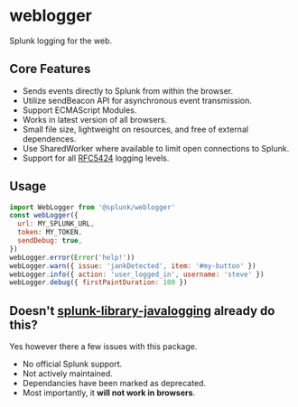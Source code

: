 # weblogger

Splunk logging for the web.

## Core Features
* Sends events directly to Splunk from within the browser.
* Utilize sendBeacon API for asynchronous event transmission.
* Support ECMAScript Modules.
* Works in latest version of all browsers.
* Small file size, lightweight on resources, and free of external dependences.
* Use SharedWorker where available to limit open connections to Splunk.
* Support for all [RFC5424](https://tools.ietf.org/html/rfc5424) logging levels.

## Usage

```js
import WebLogger from '@splunk/weblogger'
const webLogger({
  url: MY_SPLUNK_URL,
  token: MY_TOKEN,
  sendDebug: true,
})
webLogger.error(Error('help!'))
webLogger.warn({ issue: 'jankDetected', item: '#my-button' })
webLogger.info({ action: 'user_logged_in', username: 'steve' })
webLogger.debug({ firstPaintDuration: 100 })
```

## Doesn't [splunk-library-javalogging](https://github.com/splunk/splunk-library-javalogging) already do this?
Yes however there a few issues with this package.
* No official Splunk support.
* Not actively maintained.
* Dependancies have been marked as deprecated.
* Most importantly, it **will not work in browsers**.
